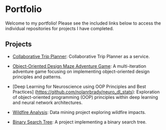 # Portfolio
Welcome to my portfolio! Please see the included links below to access the individual repositories for projects I have completed.

## Projects
- [Collaborative Trip Planner](https://github.com/sierrareschke/Collaborative-Trip-Planner): Collaborative Trip Planner as a service.
- [Object-Oriented Design Maze Adventure Game](https://github.com/sierrareschke/OOD-Maze-Game): A multi-iteration adventure game focusing on implementing object-oriented design principles and patterns.
- [Deep Learning for Neuroscience using OOP Principles and Best Practices] (https://github.com/nolanrbrady/neuro_dl_stats): Exploration of object-oriented programming (OOP) principles within deep learning and neural network architectures.

- [Wildfire Analysis](https://github.com/sierrareschke/Wildfire-Analysis): Data mining project exploring wildfire impacts.
- [Binary Search Tree](https://github.com/sierrareschke/Binary-Search-Tree): A project implementing a binary search tree.


